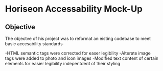 # Horiseon Accessability Mock-Up

## Objective

The objectve of his project was to reformat an eisting codebase to meet basic accesability standards

-HTML semantic tags were corrected for easer legibility
-Alterate image tags were added to photo and icon images
-Modified text content of certain elements for easier legibility indepentdent of their styling
